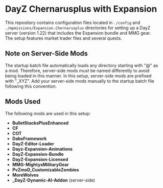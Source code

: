 # DayZ Chernarusplus with Expansion

This repository contains configuration files located in `./config` and `./mpmissions/Expansion.Chernarusplus` directories for setting up a DayZ server (version 1.22) that includes the Expansion bundle and MMG gear. The setup features market trader files and several quests.

## Note on Server-Side Mods

The startup batch file automatically loads any directory starting with "@" as a mod. Therefore, server-side mods must be named differently to avoid being loaded in this manner. In this setup, server-side mods are prefixed with "_XYZ". Add your server-side mods manually to the startup batch file following this convention.

## Mods Used

The following mods are used in this setup:

- **BulletStacksPlusEnhanced**
- **CF**
- **COT**
- **DabsFramework**
- **DayZ-Editor-Loader**
- **Dayz-Expansion-Animations**
- **DayZ-Expansion-Bundle**
- **DayZ-Expansion-Licensed**
- **MMG-MightysMilitaryGear**
- **PvZmoD_CustomizableZombies**
- **MoreWolves**
- **_DayZ-Dynamic-AI-Addon** (server-side)
